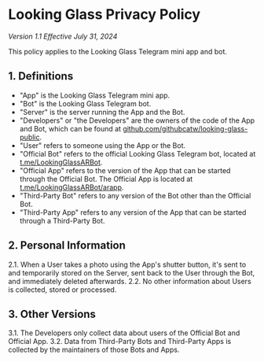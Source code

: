 # Looking Glass Privacy Policy

_Version 1.1_
_Effective July 31, 2024_

This policy applies to the Looking Glass Telegram mini app and bot.

## 1. Definitions

- "App" is the Looking Glass Telegram mini app.
- "Bot" is the Looking Glass Telegram bot.
- "Server" is the server running the App and the Bot.
- "Developers" or "the Developers" are the owners of the code of the App and Bot, which can be found at [github.com/githubcatw/looking-glass-public](https://github.com/githubcatw/looking-glass-public).
- "User" refers to someone using the App or the Bot.
- "Official Bot" refers to the official Looking Glass Telegram bot, located at [t.me/LookingGlassARBot](https://t.me/LookingGlassARBot).
- "Official App" refers to the version of the App that can be started through the Official Bot. The Official App is located at [t.me/LookingGlassARBot/arapp](https://t.me/LookingGlassARBot/arapp).
- "Third-Party Bot" refers to any version of the Bot other than the Official Bot.
- "Third-Party App" refers to any version of the App that can be started through a Third-Party Bot.

## 2. Personal Information

2.1. When a User takes a photo using the App's shutter button, it's sent to and temporarily stored on the Server, sent back to the User through the Bot, and immediately deleted afterwards.
2.2. No other information about Users is collected, stored or processed.

## 3. Other Versions

3.1. The Developers only collect data about users of the Official Bot and Official App.
3.2. Data from Third-Party Bots and Third-Party Apps is collected by the maintainers of those Bots and Apps.
